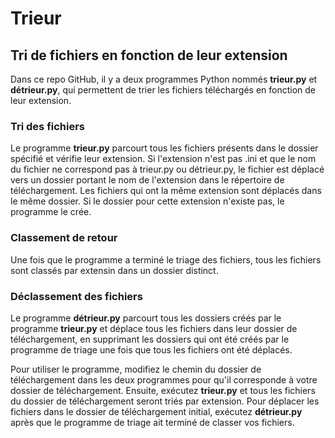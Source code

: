 # Trieur

## Tri de fichiers en fonction de leur extension

Dans ce repo GitHub, il y a deux programmes Python nommés **trieur.py** et **détrieur.py**, qui permettent de trier les fichiers téléchargés en fonction de leur extension.

### Tri des fichiers

Le programme **trieur.py** parcourt tous les fichiers présents dans le dossier spécifié et vérifie leur extension. Si l'extension n'est pas .ini et que le nom du fichier ne correspond pas à trieur.py ou détrieur.py, le fichier est déplacé vers un dossier portant le nom de l'extension dans le répertoire de téléchargement. Les fichiers qui ont la même extension sont déplacés dans le même dossier. Si le dossier pour cette extension n'existe pas, le programme le crée.

### Classement de retour

Une fois que le programme a terminé le triage des fichiers, tous les fichiers sont classés par extensin dans un dossier distinct. 

### Déclassement des fichiers

Le programme **détrieur.py** parcourt tous les dossiers créés par le programme **trieur.py** et déplace tous les fichiers dans leur dossier de téléchargement, en supprimant les dossiers qui ont été créés par le programme de triage une fois que tous les fichiers ont été déplacés.

Pour utiliser le programme, modifiez le chemin du dossier de téléchargement dans les deux programmes pour qu'il corresponde à votre dossier de téléchargement. Ensuite, exécutez **trieur.py** et tous les fichiers du dossier de téléchargement seront triés par extension. Pour déplacer les fichiers dans le dossier de téléchargement initial, exécutez **détrieur.py** après que le programme de triage ait terminé de classer vos fichiers.
